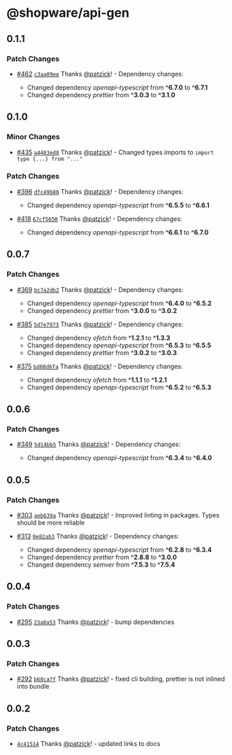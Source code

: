 # @shopware/api-gen

## 0.1.1

### Patch Changes

- [#462](https://github.com/shopware/frontends/pull/462) [`c3aa09ee`](https://github.com/shopware/frontends/commit/c3aa09ee9e73c23b79bf9c1b3e5e63d7d39f1550) Thanks [@patzick](https://github.com/patzick)! - Dependency changes:

  - Changed dependency _openapi-typescript_ from **^6.7.0** to **^6.7.1**
  - Changed dependency _prettier_ from **^3.0.3** to **^3.1.0**

## 0.1.0

### Minor Changes

- [#435](https://github.com/shopware/frontends/pull/435) [`a4483ed8`](https://github.com/shopware/frontends/commit/a4483ed8bf9370e87aedeb81846fe9d31880b3e0) Thanks [@patzick](https://github.com/patzick)! - Changed types imports to `import type {...} from "..."`

### Patch Changes

- [#396](https://github.com/shopware/frontends/pull/396) [`dfc49b80`](https://github.com/shopware/frontends/commit/dfc49b80bcaa8e00b71e0dff6e35b413383274f5) Thanks [@patzick](https://github.com/patzick)! - Dependency changes:

  - Changed dependency _openapi-typescript_ from **^6.5.5** to **^6.6.1**

- [#418](https://github.com/shopware/frontends/pull/418) [`67cf5650`](https://github.com/shopware/frontends/commit/67cf56506f58973bf3ab8bb8acef06758a6a6720) Thanks [@patzick](https://github.com/patzick)! - Dependency changes:

  - Changed dependency _openapi-typescript_ from **^6.6.1** to **^6.7.0**

## 0.0.7

### Patch Changes

- [#369](https://github.com/shopware/frontends/pull/369) [`bc7a2db2`](https://github.com/shopware/frontends/commit/bc7a2db292d67cc448a901c1b7a9b5cb7dfbcd04) Thanks [@patzick](https://github.com/patzick)! - Dependency changes:

  - Changed dependency _openapi-typescript_ from **^6.4.0** to **^6.5.2**
  - Changed dependency _prettier_ from **^3.0.0** to **^3.0.2**

- [#385](https://github.com/shopware/frontends/pull/385) [`5d7e7973`](https://github.com/shopware/frontends/commit/5d7e7973437a4d74d19ec2fa0765c6d927bf8b2a) Thanks [@patzick](https://github.com/patzick)! - Dependency changes:

  - Changed dependency _ofetch_ from **^1.2.1** to **^1.3.3**
  - Changed dependency _openapi-typescript_ from **^6.5.3** to **^6.5.5**
  - Changed dependency _prettier_ from **^3.0.2** to **^3.0.3**

- [#375](https://github.com/shopware/frontends/pull/375) [`bd88d6fa`](https://github.com/shopware/frontends/commit/bd88d6fa95de2b90f8a1e08e34159b46c5932b3b) Thanks [@patzick](https://github.com/patzick)! - Dependency changes:

  - Changed dependency _ofetch_ from **^1.1.1** to **^1.2.1**
  - Changed dependency _openapi-typescript_ from **^6.5.2** to **^6.5.3**

## 0.0.6

### Patch Changes

- [#349](https://github.com/shopware/frontends/pull/349) [`5d14bb5`](https://github.com/shopware/frontends/commit/5d14bb5df65fb14d630a8c4ab2b474fde04c477b) Thanks [@patzick](https://github.com/patzick)! - Dependency changes:

  - Changed dependency _openapi-typescript_ from **^6.3.4** to **^6.4.0**

## 0.0.5

### Patch Changes

- [#303](https://github.com/shopware/frontends/pull/303) [`aeb639a`](https://github.com/shopware/frontends/commit/aeb639a3244f812c275145345618e5bc0045be0d) Thanks [@patzick](https://github.com/patzick)! - Improved linting in packages. Types should be more reliable

- [#313](https://github.com/shopware/frontends/pull/313) [`0e82ab3`](https://github.com/shopware/frontends/commit/0e82ab395cc88e992d2d64853d27603548c36bb9) Thanks [@patzick](https://github.com/patzick)! - Dependency changes:

  - Changed dependency _openapi-typescript_ from **^6.2.8** to **^6.3.4**
  - Changed dependency _prettier_ from **^2.8.8** to **^3.0.0**
  - Changed dependency _semver_ from **^7.5.3** to **^7.5.4**

## 0.0.4

### Patch Changes

- [#295](https://github.com/shopware/frontends/pull/295) [`23a0a53`](https://github.com/shopware/frontends/commit/23a0a532410990c0075ea7fff622949ccdecfd49) Thanks [@patzick](https://github.com/patzick)! - bump dependencies

## 0.0.3

### Patch Changes

- [#292](https://github.com/shopware/frontends/pull/292) [`b68ca7f`](https://github.com/shopware/frontends/commit/b68ca7fbd51d22f4be84a228ca107972e07bfa32) Thanks [@patzick](https://github.com/patzick)! - fixed cli building, prettier is not inlined into bundle

## 0.0.2

### Patch Changes

- [`4c41514`](https://github.com/shopware/frontends/commit/4c41514f44f0c0769fe82bfea2ea9ad34519b9cd) Thanks [@patzick](https://github.com/patzick)! - updated links to docs
